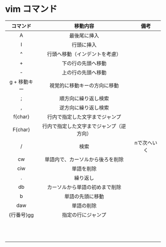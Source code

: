 # vim コマンド

| コマンド | 移動内容 |備考|
|:----:|:----:|:----:|
|A|最後尾に挿入|
|I|行頭に挿入|
|^|行頭へ移動（インデントを考慮）|
|+|下の行の先頭へ移動|
|-|上の行の先頭へ移動|
|g + 移動キー|視覚的に移動キーの方向に移動|
|;|順方向に繰り返し検索|
|,|逆方向に繰り返し検索|
|f{char}|行内で指定した文字までジャンプ|
|F{char}|行内で指定した文字までジャンプ（逆方向）|
|/|検索|nで次へいく|
|cw|単語内で、カーソルから後ろを削除|
|ciw|単語を削除|
|.|繰り返し|
|db|カーソルから単語の初めまで削除|
|b|単語の先頭に移動|
|daw|単語の削除|
|{行番号}gg|指定の行にジャンプ|
|||
|||
|||
|||
|||
|||
|||
|||
|||
|||
|||
|||
